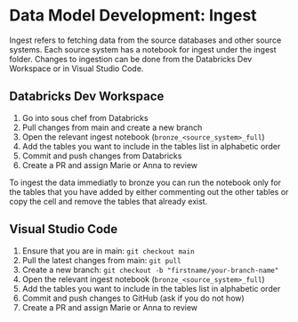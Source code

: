 # Data Model Development: Ingest
Ingest refers to fetching data from the source databases and other source systems. Each source system has a notebook for ingest under the ingest folder. Changes to ingestion can be done from the Databricks Dev Workspace or in Visual Studio Code.

## Databricks Dev Workspace
1. Go into sous chef from Databricks
2. Pull changes from main and create a new branch
3. Open the relevant ingest notebook (`bronze_<source_system>_full`)
4. Add the tables you want to include in the tables list in alphabetic order
5. Commit and push changes from Databricks
6. Create a PR and assign Marie or Anna to review

To ingest the data immediatly to bronze you can run the notebook only for the tables that you have added by either commenting out the other tables or copy the cell and remove the tables that already exist.

## Visual Studio Code
1. Ensure that you are in main: ```git checkout main```
2. Pull the latest changes from main: ```git pull```
3. Create a new branch: ```git checkout -b "firstname/your-branch-name"```
3. Open the relevant ingest notebook (`bronze_<source_system>_full`)
4. Add the tables you want to include in the tables list in alphabetic order
6. Commit and push changes to GitHub (ask if you do not how)
7. Create a PR and assign Marie or Anna to review
